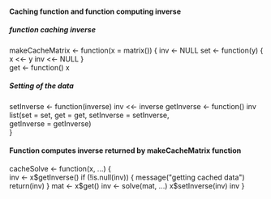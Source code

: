 #### Caching function and function computing inverse
##### function caching inverse 

makeCacheMatrix <- function(x = matrix()) 
{
inv <- NULL
set <- function(y)
  {
    x <<- y
    inv <<- NULL
  }                                                   
   get <- function() x
   
   ##### Setting of the data
   
   setInverse <- function(inverse) inv <<- inverse
   getInverse <- function() inv
   list(set = set,
   get = get,
       setInverse = setInverse,                                
       getInverse = getInverse)                       
}


 #### Function computes inverse returned by makeCacheMatrix function

cacheSolve <- function(x, ...)
{  
  inv <- x$getInverse()
  if (!is.null(inv)) {
    message("getting cached data")
    return(inv)
  }                                                 
  mat <- x$get()
  inv <- solve(mat, ...)
  x$setInverse(inv)
  inv
}
